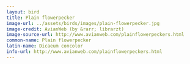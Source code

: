 ```yaml
---
layout: bird
title: Plain flowerpecker
image-url: ../assets/birds/images/plain-flowerpecker.jpg
image-credit: AvianWeb (by &rarr; librarzt)
image-source-url: http://www.avianweb.com/plainflowerpeckers.html
common-name: Plain flowerpecker
latin-name: Dicaeum concolor 
info-url: http://www.avianweb.com/plainflowerpeckers.html
---
```

